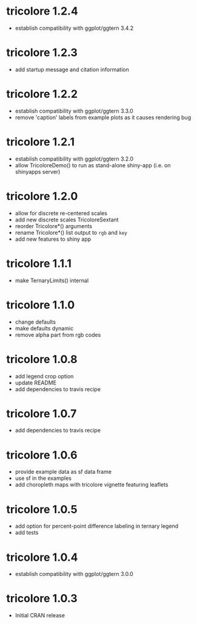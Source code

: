 # tricolore 1.2.4

* establish compatibility with ggplot/ggtern 3.4.2

# tricolore 1.2.3

* add startup message and citation information

# tricolore 1.2.2

* establish compatibility with ggplot/ggtern 3.3.0
* remove 'caption' labels from example plots as it causes rendering bug

# tricolore 1.2.1

* establish compatibility with ggplot/ggtern 3.2.0
* allow TricoloreDemo() to run as stand-alone shiny-app (i.e. on shinyapps server)

# tricolore 1.2.0

* allow for discrete re-centered scales
* add new discrete scales TricoloreSextant
* reorder Tricolore*() arguments
* rename Tricolore*() list output to `rgb` and `key`
* add new features to shiny app

# tricolore 1.1.1

* make TernaryLimits() internal

# tricolore 1.1.0

* change defaults
* make defaults dynamic
* remove alpha part from rgb codes

# tricolore 1.0.8

* add legend crop option
* update README
* add dependencies to travis recipe

# tricolore 1.0.7

* add dependencies to travis recipe

# tricolore 1.0.6

* provide example data as sf data frame
* use sf in the examples
* add choropleth maps with tricolore vignette featuring leaflets

# tricolore 1.0.5

* add option for percent-point difference labeling in ternary legend
* add tests

# tricolore 1.0.4

* establish compatibility with ggplot/ggtern 3.0.0

# tricolore 1.0.3

* Initial CRAN release

